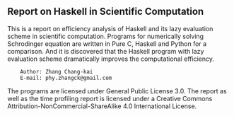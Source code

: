 ## Report on Haskell in Scientific Computation

This is a report on efficiency analysis of Haskell and its lazy evaluation scheme in scientific computation. Programs for numerically solving Schrodinger equation are written in Pure C, Haskell and Python for a comparison. And it is discovered that the Haskell program with lazy evaluation scheme dramatically improves the computational efficiency.

```
	Author: Zhang Chang-kai
	E-mail: phy.zhangck@gmail.com
```

The programs are licensed under General Public License 3.0. The report as well as the time profiling report is licensed under a Creative Commons Attribution-NonCommercial-ShareAlike 4.0 International License.